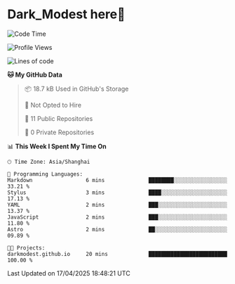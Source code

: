 # Dark_Modest here👋
<!--
<img align="left" src="https://github-readme-stats.vercel.app/api/top-langs/?username=DarkModest" height=255>
<img align="left" src="https://github-readme-stats.vercel.app/api?username=DarkModest&include_all_commits=true&count_private-true&custom_title=Dark_Modest'%20GitHub%20Stats&line_height=30&show_icons=true&hide_border=false&bg_color=ffffff&title_color=000000&icon_color=000000&text_color=463467"><br>
-->
<!--START_SECTION:waka-->
![Code Time](http://img.shields.io/badge/Code%20Time-208%20hrs%2012%20mins-blue)

![Profile Views](http://img.shields.io/badge/Profile%20Views-0-blue)

![Lines of code](https://img.shields.io/badge/From%20Hello%20World%20I%27ve%20Written-176.9%20thousand%20lines%20of%20code-blue)

**🐱 My GitHub Data** 

> 📦 18.7 kB Used in GitHub's Storage 
 > 
> 🚫 Not Opted to Hire
 > 
> 📜 11 Public Repositories 
 > 
> 🔑 0 Private Repositories 
 > 
📊 **This Week I Spent My Time On** 

```text
🕑︎ Time Zone: Asia/Shanghai

💬 Programming Languages: 
Markdown                 6 mins              ████████░░░░░░░░░░░░░░░░░   33.21 % 
Stylus                   3 mins              ████░░░░░░░░░░░░░░░░░░░░░   17.13 % 
YAML                     2 mins              ███░░░░░░░░░░░░░░░░░░░░░░   13.37 % 
JavaScript               2 mins              ███░░░░░░░░░░░░░░░░░░░░░░   11.80 % 
Astro                    2 mins              ██░░░░░░░░░░░░░░░░░░░░░░░   09.89 % 

🐱‍💻 Projects: 
darkmodest.github.io     20 mins             █████████████████████████   100.00 % 
```


 Last Updated on 17/04/2025 18:48:21 UTC
<!--END_SECTION:waka-->
